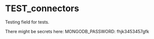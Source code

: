# TEST_connectors

Testing field for tests.

There might be secrets here:
MONGODB_PASSWORD: fhjk3453457gfk
